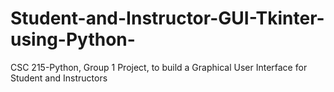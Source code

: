 # Student-and-Instructor-GUI-Tkinter-using-Python-
CSC 215-Python, Group 1 Project, to build a Graphical User Interface for Student and Instructors
